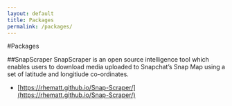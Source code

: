 ```yaml
---
layout: default
title: Packages
permalink: /packages/
---
```



#Packages</h1>

##SnapScraper</h2>
  SnapScraper is an open source intelligence tool which enables users to download media uploaded to Snapchat’s Snap Map using a set of latitude and longitiude co-ordinates.

- [https://rhematt.github.io/Snap-Scraper/](https://rhematt.github.io/Snap-Scraper/)

